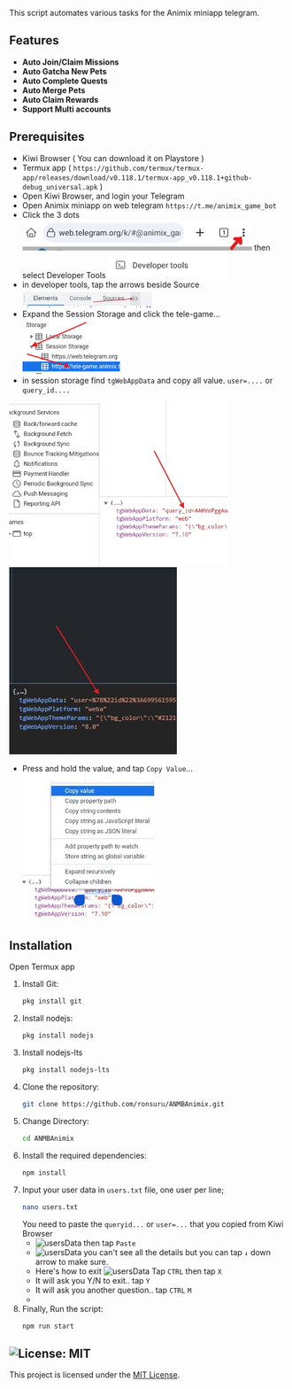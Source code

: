 This script automates various tasks for the Animix miniapp telegram.

## Features

- **Auto Join/Claim Missions**
- **Auto Gatcha New Pets**
- **Auto Complete Quests**
- **Auto Merge Pets**
- **Auto Claim Rewards**
- **Support Multi accounts**

## Prerequisites

- Kiwi Browser ( You can download it on Playstore )
- Termux app ( `https://github.com/termux/termux-app/releases/download/v0.118.1/termux-app_v0.118.1+github-debug_universal.apk` )
- Open Kiwi Browser, and login your Telegram
- Open Animix miniapp on web telegram `https://t.me/animix_game_bot`
- Click the 3 dots ![usersData](img/image1.jpg) then select Developer Tools ![usersData](img/image2.jpg)
- in developer tools, tap the arrows beside Source ![usersData](img/image3.jpg)
- Expand the Session Storage and click the tele-game...
  ![usersData](img/image4.png)
- in session storage find `tgWebAppData` and copy all value. `user=....` or `query_id....`
  
![usersData](img/image4.jpg) ![usersData](img/image5.jpg)
- Press and hold the value, and tap `Copy Value`...
  ![usersData](img/image6.jpg)

## Installation

Open Termux app

1. Install Git:
    ```sh
    pkg install git
    ```
2. Install nodejs:
    ```sh
    pkg install nodejs
    ```
3. Install nodejs-lts
    ```sh
    pkg install nodejs-lts
    ```
4. Clone the repository:
    ```sh
    git clone https://github.com/ronsuru/ANMBAnimix.git
    ```
5. Change Directory:
    ```sh
    cd ANMBAnimix
    ```
6. Install the required dependencies:
    ```sh
    npm install
    ```
7. Input your user data in `users.txt` file, one user per line;
    ```sh
    nano users.txt
    ```
    You need to paste the `queryid...` or `user=...` that you copied from Kiwi Browser
   - ![usersData](img/image7.png) then tap `Paste`
   - ![usersData](img/image8.png) you can't see all the details but you can tap `↓` down arrow to make sure.
   - Here's how to exit ![usersData](img/image9.png) Tap `CTRL` then tap `X`
   - It will ask you Y/N to exit.. tap `Y`
   - It will ask you another question..  tap `CTRL` `M`
   - 
8. Finally, Run the script:
    ```sh
    npm run start
    ```

## ![License: MIT](https://img.shields.io/badge/License-MIT-yellow.svg)

This project is licensed under the [MIT License](LICENSE).
